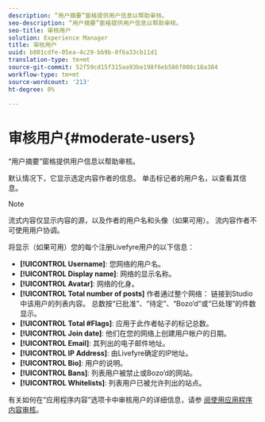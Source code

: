 ```yaml
---
description: “用户摘要”窗格提供用户信息以帮助审核。
seo-description: “用户摘要”窗格提供用户信息以帮助审核。
seo-title: 审核用户
solution: Experience Manager
title: 审核用户
uuid: b801cdfe-05ea-4c29-bb9b-0f6a33cb11d1
translation-type: tm+mt
source-git-commit: 52f59cd15f315aa93be198f6eb586f008c18a384
workflow-type: tm+mt
source-wordcount: '213'
ht-degree: 0%

---
```



# 审核用户{#moderate-users}

“用户摘要”窗格提供用户信息以帮助审核。

默认情况下，它显示选定内容作者的信息。 单击标记者的用户名，以查看其信息。

>[!NOTE]
>
>流式内容仅显示内容的源，以及作者的用户名和头像（如果可用）。 流内容作者不可使用用户协调。

将显示（如果可用）您的每个注册Livefyre用户的以下信息：

* **[!UICONTROL Username]**: 您网络的用户名。
* **[!UICONTROL Display name]**: 网络的显示名称。
* **[!UICONTROL Avatar]**: 网络的化身。
* **[!UICONTROL Total number of posts]** 作者通过整个网络： 链接到Studio中该用户的列表内容。 总数按“已批准”、“待定”、“Bozo’d”或“已处理”的件数显示。
* **[!UICONTROL Total #Flags]**: 应用于此作者帖子的标记总数。
* **[!UICONTROL Join date]**: 他们在您的网络上创建用户帐户的日期。
* **[!UICONTROL Email]**: 其列出的电子邮件地址。
* **[!UICONTROL IP Address]**: 由Livefyre确定的IP地址。
* **[!UICONTROL Bio]**: 用户的说明。
* **[!UICONTROL Bans]**: 列表用户被禁止或Bozo’d的网站。
* **[!UICONTROL Whitelists]**: 列表用户已被允许列出的站点。

有关如何在“应用程序内容”选项卡中审核用户的详细信息，请参 [阅使用应用程序内容审核](/help/using/c-features-livefyre/c-about-moderation/c-moderate-content-using-app-content.md#c_moderate_content_using_app_content)。
